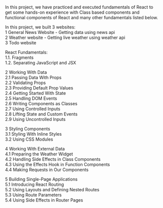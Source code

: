 In this project, we have practiced and executed fundamentals of React to get some hands-on experience with Class based components and functional components of React and many other fundamentals listed below. 

In this project, we built 3 websites:\
1 General News Website - Getting data using news api\
2 Weather website - Getting live weather using weather api\
3 Todo website

React Fundamentals:\
1.1. Fragments\
1.2. Separating JavaScript and JSX

2 Working With Data\
2.1 Passing Data With Props\
2.2 Validating Props\
2.3 Providing Default Prop Values\
2.4 Getting Started With State\
2.5 Handling DOM Events\
2.6 Writing Components as Classes\
2.7 Using Controlled Inputs\
2.8 Lifting State and Custom Events\
2.9 Using Uncontrolled Inputs

3 Styling Components\
3.1 Styling With Inline Styles\
3.2 Using CSS Modules

4 Working With External Data\
4.1 Preparing the Weather Widget\
4.2 Handling Side Effects in Class Components\
4.3 Using the Effects Hook in Function Components\
4.4 Making Requests in Our Components

5 Building Single-Page Applications\
5.1 Introducing React Routing\
5.2 Using Layouts and Defining Nested Routes\
5.3 Using Route Parameters\
5.4 Using Side Effects in Router Pages